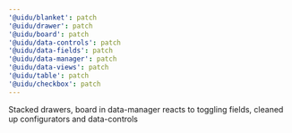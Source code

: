 ```yaml
---
'@uidu/blanket': patch
'@uidu/drawer': patch
'@uidu/board': patch
'@uidu/data-controls': patch
'@uidu/data-fields': patch
'@uidu/data-manager': patch
'@uidu/data-views': patch
'@uidu/table': patch
'@uidu/checkbox': patch
---
```


Stacked drawers, board in data-manager reacts to toggling fields, cleaned up configurators and data-controls
